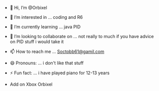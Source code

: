 - 👋 Hi, I’m @Orbixel
- 👀 I’m interested in ... coding and R6 
- 🌱 I’m currently learning ... java PID
- 💞️ I’m looking to collaborate on ... not really to much if you have advice on PID stuff i would take it
- 📫 How to reach me ... Soctobb61@gamil.com
- 😄 Pronouns: ... i don't like that stuff
- ⚡ Fun fact: ... i have played piano for 12-13 years

- Add on Xbox Orbixel

<!---
Orbixel/Orbixel is a ✨ special ✨ repository because its `README.md` (this file) appears on your GitHub profile.
You can click the Preview link to take a look at your changes.
--->
